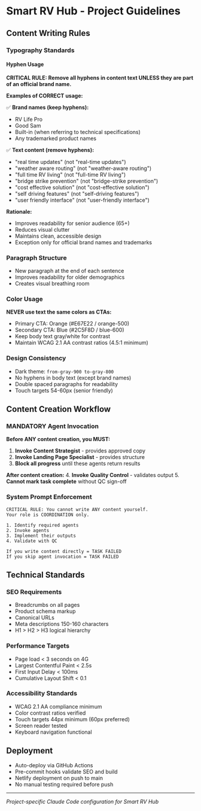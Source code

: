 # Smart RV Hub - Project Guidelines

## Content Writing Rules

### Typography Standards

#### Hyphen Usage
**CRITICAL RULE: Remove all hyphens in content text UNLESS they are part of an official brand name.**

**Examples of CORRECT usage:**

✅ **Brand names (keep hyphens):**
- RV Life Pro
- Good Sam
- Built-in (when referring to technical specifications)
- Any trademarked product names

✅ **Text content (remove hyphens):**
- "real time updates" (not "real-time updates")
- "weather aware routing" (not "weather-aware routing")
- "full time RV living" (not "full-time RV living")
- "bridge strike prevention" (not "bridge-strike prevention")
- "cost effective solution" (not "cost-effective solution")
- "self driving features" (not "self-driving features")
- "user friendly interface" (not "user-friendly interface")

**Rationale:**
- Improves readability for senior audience (65+)
- Reduces visual clutter
- Maintains clean, accessible design
- Exception only for official brand names and trademarks

### Paragraph Structure
- New paragraph at the end of each sentence
- Improves readability for older demographics
- Creates visual breathing room

### Color Usage
**NEVER use text the same colors as CTAs:**
- Primary CTA: Orange (#E67E22 / orange-500)
- Secondary CTA: Blue (#2C5F8D / blue-600)
- Keep body text gray/white for contrast
- Maintain WCAG 2.1 AA contrast ratios (4.5:1 minimum)

### Design Consistency
- Dark theme: `from-gray-900 to-gray-800`
- No hyphens in body text (except brand names)
- Double spaced paragraphs for readability
- Touch targets 54-60px (senior friendly)

## Content Creation Workflow

### MANDATORY Agent Invocation
**Before ANY content creation, you MUST:**

1. **Invoke Content Strategist** - provides approved copy
2. **Invoke Landing Page Specialist** - provides structure
3. **Block all progress** until these agents return results

**After content creation:**
4. **Invoke Quality Control** - validates output
5. **Cannot mark task complete** without QC sign-off

### System Prompt Enforcement
```
CRITICAL RULE: You cannot write ANY content yourself.
Your role is COORDINATION only.

1. Identify required agents
2. Invoke agents
3. Implement their outputs
4. Validate with QC

If you write content directly = TASK FAILED
If you skip agent invocation = TASK FAILED
```

## Technical Standards

### SEO Requirements
- Breadcrumbs on all pages
- Product schema markup
- Canonical URLs
- Meta descriptions 150-160 characters
- H1 > H2 > H3 logical hierarchy

### Performance Targets
- Page load < 3 seconds on 4G
- Largest Contentful Paint < 2.5s
- First Input Delay < 100ms
- Cumulative Layout Shift < 0.1

### Accessibility Standards
- WCAG 2.1 AA compliance minimum
- Color contrast ratios verified
- Touch targets 44px minimum (60px preferred)
- Screen reader tested
- Keyboard navigation functional

## Deployment
- Auto-deploy via GitHub Actions
- Pre-commit hooks validate SEO and build
- Netlify deployment on push to main
- No manual testing required before push

---
*Project-specific Claude Code configuration for Smart RV Hub*
